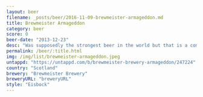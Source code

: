 ```yaml
---
layout: beer
filename: _posts/beer/2016-11-09-brewmeister-armageddon.md
title: Brewmeister Armageddon
category: beer
score: 0
beer-date: "2013-12-23"
desc: "Was supposedly the strongest beer in the world but that is a complete lie. This beer is max 20% abv. I've never been lied too this badly in my life"
permalink: /beer/:title.html
img: /img/list/brewmeister-armageddon.jpeg
untappd: "https://untappd.com/b/brewmeister-brewery-armageddon/247224"
country: "Scotland"
brewery: "Brewmeister Brewery"
breweryURL: "breweryURL"
style: "Eisbock"
---
```

